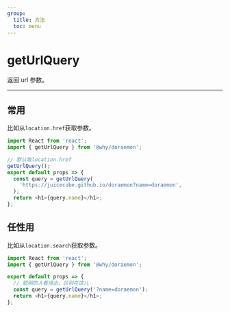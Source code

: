 ```yaml
---
group:
  title: 方法
  toc: menu
---
```


# getUrlQuery

返回 url 参数。

---

## 常用

比如从`location.href`获取参数。

```typescript
import React from 'react';
import { getUrlQuery } from '@why/doraemon';

// 默认取location.href
getUrlQuery();
export default props => {
  const query = getUrlQuery(
    'https://juicecube.github.io/doraemon?name=doraemon',
  );
  return <h1>{query.name}</h1>;
};
```

## 任性用

比如从`location.search`获取参数。

```typescript
import React from 'react';
import { getUrlQuery } from '@why/doraemon';

export default props => {
  // 聪明的人看得出，区别在这儿
  const query = getUrlQuery('?name=doraemon');
  return <h1>{query.name}</h1>;
};
```
